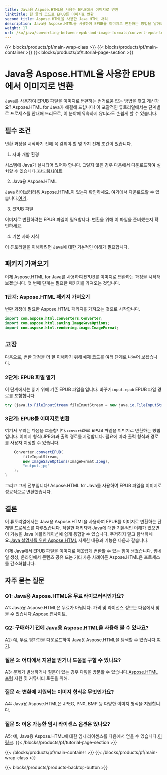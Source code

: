 ```yaml
---
title: Java용 Aspose.HTML을 사용한 EPUB에서 이미지로 변환
linktitle: 한 줄의 코드로 EPUB를 이미지로 변환
second_title: Aspose.HTML을 사용한 Java HTML 처리
description: Java용 Aspose.HTML을 사용하여 EPUB를 이미지로 변환하는 방법을 알아보세요. 손쉽게 변환할 수 있는 단계별 가이드.
weight: 17
url: /ko/java/converting-between-epub-and-image-formats/convert-epub-to-image-single-line/
---
```


{{< blocks/products/pf/main-wrap-class >}}
{{< blocks/products/pf/main-container >}}
{{< blocks/products/pf/tutorial-page-section >}}

# Java용 Aspose.HTML을 사용한 EPUB에서 이미지로 변환

Java를 사용하여 EPUB 파일을 이미지로 변환하는 번거로움 없는 방법을 찾고 계신가요? Aspose.HTML for Java가 해결해 드립니다! 이 포괄적인 튜토리얼에서는 단계별로 프로세스를 안내해 드리므로, 이 분야에 익숙하지 않더라도 손쉽게 할 수 있습니다. 

## 필수 조건

변환 과정을 시작하기 전에 꼭 갖춰야 할 몇 가지 전제 조건이 있습니다.

1. 자바 개발 환경

 시스템에 Java가 설치되어 있어야 합니다. 그렇지 않은 경우 다음에서 다운로드하여 설치할 수 있습니다.[자바 웹사이트](https://www.java.com/en/download/).

2. Java용 Aspose.HTML

 Java 라이브러리용 Aspose.HTML이 있는지 확인하세요. 여기에서 다운로드할 수 있습니다.[여기](https://releases.aspose.com/html/java/).

3. EPUB 파일

이미지로 변환하려는 EPUB 파일이 필요합니다. 변환을 위해 이 파일을 준비했는지 확인하세요.

4. 기본 자바 지식

이 튜토리얼을 이해하려면 Java에 대한 기본적인 이해가 필요합니다.

## 패키지 가져오기

이제 Aspose.HTML for Java를 사용하여 EPUB를 이미지로 변환하는 과정을 시작해 보겠습니다. 첫 번째 단계는 필요한 패키지를 가져오는 것입니다.

### 1단계: Aspose.HTML 패키지 가져오기

변환 과정에 필요한 Aspose.HTML 패키지를 가져오는 것으로 시작합니다.

```java
import com.aspose.html.converters.Converter;
import com.aspose.html.saving.ImageSaveOptions;
import com.aspose.html.rendering.image.ImageFormat;
```

## 고장

다음으로, 변환 과정을 더 잘 이해하기 위해 예제 코드를 여러 단계로 나누어 보겠습니다.

### 2단계: EPUB 파일 열기

 이 단계에서는 읽기 위해 기존 EPUB 파일을 엽니다. 바꾸기`input.epub` EPUB 파일 경로를 포함합니다.

```java
try (java.io.FileInputStream fileInputStream = new java.io.FileInputStream("input.epub")) {
```

### 3단계: EPUB를 이미지로 변환

 여기서 우리는 다음을 호출합니다.`convertEPUB` EPUB 파일을 이미지로 변환하는 방법입니다. 이미지 형식(JPEG)과 출력 경로를 지정합니다. 필요에 따라 출력 형식과 경로를 사용자 지정할 수 있습니다.

```java
    Converter.convertEPUB(
        fileInputStream,
        new ImageSaveOptions(ImageFormat.Jpeg),
        "output.jpg"
    );
}
```

그리고 그게 전부입니다! Aspose.HTML for Java를 사용하여 EPUB 파일을 이미지로 성공적으로 변환했습니다.

## 결론

이 튜토리얼에서는 Java용 Aspose.HTML을 사용하여 EPUB를 이미지로 변환하는 단계별 프로세스를 다루었습니다. 적절한 패키지와 Java에 대한 기본적인 이해가 있으면 이 기능을 Java 애플리케이션에 쉽게 통합할 수 있습니다. 주저하지 말고 탐색하세요.[Java 설명서를 위한 Aspose.HTML](https://reference.aspose.com/html/java/) 자세한 내용과 기능은 다음과 같습니다.

이제 Java에서 EPUB 파일을 이미지로 매끄럽게 변환할 수 있는 힘이 생겼습니다. 썸네일 생성, 온라인에서 콘텐츠 공유 또는 기타 사용 사례이든 Aspose.HTML은 프로세스를 간소화합니다.

## 자주 묻는 질문

### Q1: Java용 Aspose.HTML은 무료 라이브러리인가요?

 A1: Java용 Aspose.HTML은 무료가 아닙니다. 가격 및 라이선스 정보는 다음에서 찾을 수 있습니다.[Aspose 웹사이트](https://purchase.aspose.com/buy).

### Q2: 구매하기 전에 Java용 Aspose.HTML을 사용해 볼 수 있나요?

 A2: 예, 무료 평가판을 다운로드하여 Java용 Aspose.HTML을 탐색할 수 있습니다.[여기](https://releases.aspose.com/html/java).

### 질문 3: 어디에서 지원을 받거나 도움을 구할 수 있나요?

 A3: 문제가 발생하거나 질문이 있는 경우 다음을 방문할 수 있습니다.[Aspose.HTML 포럼](https://forum.aspose.com/) 지원 및 커뮤니티 토론을 위해.

### 질문 4: 변환에 지원되는 이미지 형식은 무엇인가요?

A4: Java용 Aspose.HTML은 JPEG, PNG, BMP 등 다양한 이미지 형식을 지원합니다.

### 질문 5: 이용 가능한 임시 라이센스 옵션은 있나요?

 A5: 예, Java용 Aspose.HTML에 대한 임시 라이센스를 다음에서 얻을 수 있습니다.[이 링크](https://purchase.aspose.com/temporary-license/).
{{< /blocks/products/pf/tutorial-page-section >}}

{{< /blocks/products/pf/main-container >}}
{{< /blocks/products/pf/main-wrap-class >}}

{{< blocks/products/products-backtop-button >}}
